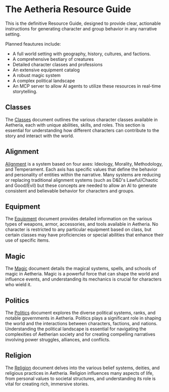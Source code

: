 # The Aetheria Resource Guide

This is the definitive Resource Guide, designed to provide clear, actionable instructions for generating character and group behavior in any narrative setting.

Planned feautures include:
- A full world setting with geography, history, cultures, and factions.
- A comprehensive bestiary of creatures
- Detailed character classes and professions
- An extensive equipment catalog
- A robust magic system
- A complex political landscape
- An MCP server to allow AI agents to utilize these resources in real-time storytelling.

## Classes
The [Classes](Classes.md) document outlines the various character classes available in Aetheria, each with unique abilities, skills, and roles. This section is essential for understanding how different characters can contribute to the story and interact with the world.

## Alignment
[Alignment](Alignment.md) is a system based on four axes: Ideology, Morality, Methodology, and Temperament. Each axis has specific values that define the behavior and personality of entities within the narrative. Many systems are reducing or replacing traditional alignment systems (such as D&D's Lawful/Chaotic and Good/Evil) but these concepts are needed to allow an AI to generate consistent and believable behavior for characters and groups.

## Equipment
The [Equipment](Equipment.md) document provides detailed information on the various types of weapons, armor, accessories, and tools available in Aetheria. No character is restricted to any particular equipment based on class, but certain classes may have proficiencies or special abilities that enhance their use of specific items.

## Magic
The [Magic](Magic.md) document details the magical systems, spells, and schools of magic in Aetheria. Magic is a powerful force that can shape the world and influence events, and understanding its mechanics is crucial for characters who wield it.

## Politics
The [Politics](Politics.md) document explores the diverse political systems, ranks, and notable governments in Aetheria. Politics plays a significant role in shaping the world and the interactions between characters, factions, and nations. Understanding the political landscape is essential for navigating the complexities of Aetherian society and for creating compelling narratives involving power struggles, alliances, and conflicts.

## Religion
The [Religion](Religion.md) document delves into the various belief systems, deities, and religious practices in Aetheria. Religion influences many aspects of life, from personal values to societal structures, and understanding its role is vital for creating rich, immersive stories.
